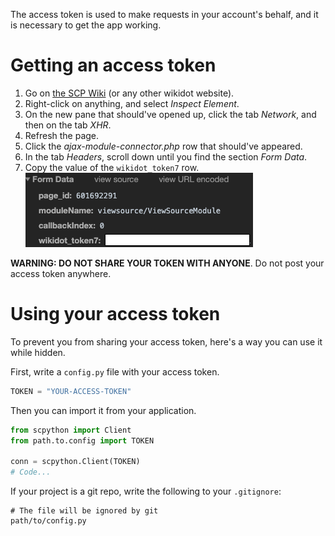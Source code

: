 The access token is used to make requests in your account's behalf, and it is necessary to get the app working.

# Getting an access token

1. Go on [the SCP Wiki](http://www.scp-wiki.net/) (or any other wikidot website).
2. Right-click on anything, and select *Inspect Element*.
3. On the new pane that should've opened up, click the tab *Network*, and then on the tab *XHR*.
4. Refresh the page.
5. Click the *ajax-module-connector.php* row that should've appeared.
6. In the tab *Headers*, scroll down until you find the section *Form Data*.
7. Copy the value of the `wikidot_token7` row.
![](./img/form_data.png)

**WARNING: DO NOT SHARE YOUR TOKEN WITH ANYONE**. Do not post your access token anywhere.

# Using your access token

To prevent you from sharing your access token, here's a way you can use it while hidden.

First, write a `config.py` file with your access token.

```python
TOKEN = "YOUR-ACCESS-TOKEN"
```

Then you can import it from your application.

```python
from scpython import Client
from path.to.config import TOKEN

conn = scpython.Client(TOKEN)
# Code...
```

If your project is a git repo, write the following to your `.gitignore`:
```
# The file will be ignored by git
path/to/config.py
```